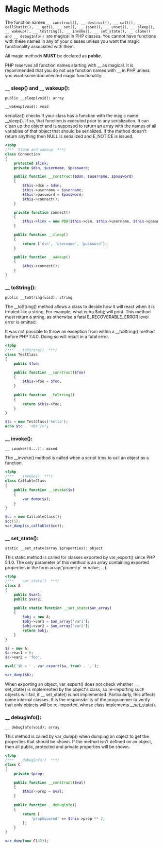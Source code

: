 # Magic Methods

The function names `__ construct(), __ destruct(), __ call(), __ callStatic(), __ get(), __ set(), __ isset(), __ unset(), __ sleep(), __ wakeup(), __ toString(), __ invoke(), __ set_state(), __ clone() and __ debugInfo() `are magical in PHP classes. You cannot have functions with these names in any of your classes unless you want the magic functionality associated with them. 

All magic methods **MUST** be declared as **public**. 

PHP reserves all function names starting with __ as magical. It is recommended that you do not use function names with __ in PHP unless you want some documented magic functionality.

### __ sleep() and __ wakeup():

`public __sleep(void): array`

`__wakeup(void): void`

serialize() checks if your class has a function with the magic name __sleep(). If so, that function is executed prior to any serialization. It can clean up the object and is supposed to return an array with the names of all variables of that object that should be serialized. If the method doesn't return anything then NULL is serialized and E_NOTICE is issued. 

```php
<?php
/***  Sleep and wakeup  ***/
class Connection
{
    protected $link;
    private $dsn, $username, $password;

    public function __construct($dsn, $username, $password)
    {   
        $this->dsn = $dsn;
        $this->username = $username;
        $this->password = $password;
        $this->connect();
    }   

    private function connect()
    {   
        $this->link = new PDO($this->dsn, $this->username, $this->password);
    }   

    public function __sleep()
    {   
        return ['dsn', 'username', 'password'];
    }   

    public function __wakeup()
    {   
        $this->connect();
    }   
}
```

### __ toString():

`public __toString(void): string`

The __toString() method allows a class to decide how it will react when it is treated like a string. For example, what echo $obj; will print. This method must return a string, as otherwise a fatal E_RECOVERABLE_ERROR level error is emitted. 

It was not possible to throw an exception from within a __toString() method before PHP 7.4.0. Doing so will result in a fatal error. 

```php
<?php
/***  __toString()  ***/
class TestClass
{
    public $foo;

    public function __construct($foo)
    {
        $this->foo = $foo;
    }
    
    public function __toString()
    {
        return $this->foo;
    }
}   

$tc = new TestClass('hello');
echo $tc . '<br />';
```

### __ invoke():

`__ invoke([$...]): mixed`

The __invoke() method is called when a script tries to call an object as a function. 

```php
<?php
/***  __invoke()  ***/
class CallableClass
{
    public function __invoke($x)
    {   
        var_dump($x);
    }
}   

$cc = new CallableClass();
$cc(5);
var_dump(is_callable($cc));
```

### __ set_state():

`static __set_state(array $properties): object`

This static method is called for classes exported by var_export() since PHP 5.1.0. 
The only parameter of this method is an array containing exported properties in the form array('property' => value, ...). 

```php
<?php
/***  __set_state()  ***/
class A
{   
    public $var1;
    public $var2;

    public static function __set_state($an_array)
    {
        $obj = new A;
        $obj->var1 = $an_array['var1'];
        $obj->var2 = $an_array['var2'];
        return $obj;
    }
}   

$a = new A;
$a->var1 = 5;
$a->var2 = 'foo';

eval('$b = ' . var_export($a, true) . ';');

var_dump($b);
```

When exporting an object, var_export() does not check whether __ set_state() is implemented by the object's class, so re-importing such objects will fail, if __ set_state() is not implemented. Particularly, this affects some internal classes. It is the responsibility of the programmer to verify that only objects will be re-imported, whose class implements __set_state(). 

### __ debugInfo():

`__ debugInfo(void): array`

This method is called by var_dump() when dumping an object to get the properties that should be shown. If the method isn't defined on an object, then all public, protected and private properties will be shown. 

```php
<?php
/***  __debugInfo()  ***/
class C
{
    private $prop;

    public function __construct($val) 
    {
        $this->prop = $val;
    }
    
    public function __debugInfo()
    {
        return [
            'propSquared' => $this->prop ** 2,
        ];
    }
}   

var_dump(new C(42));
```

